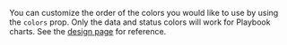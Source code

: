 You can customize the order of the colors you would like to use by using the `colors` prop. Only the data and status colors will work for Playbook charts. See the [design page](/visual_guidelines) for reference.
